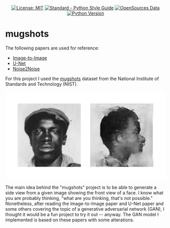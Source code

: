 <p align="center">
    <a href="https://opensource.org/licenses/MIT"><img src="https://img.shields.io/badge/License-MIT-yellow.svg" alt="License: MIT"></a>
    <a href="https://www.python.org/dev/peps/"><img src="https://img.shields.io/badge/code_style-standard-brightgreen.svg" alt="Standard - Python Style Guide"></a>
    <a href="http://opensources.co"><img src="https://img.shields.io/badge/Data-OpenSources-blue.svg" alt="OpenSources Data"></a>
    <a href="https://docs.python.org/3/"><img src="https://img.shields.io/badge/python-3.5%7C3.6%7C3.7-blue.svg" alt="Python Version"></a>
</p>


# mugshots

The following papers are used for reference:

* [Image-to-Image](https://arxiv.org/abs/1611.07004)
* [U-Net](https://arxiv.org/abs/1505.04597)
* [Noise2Noise](https://arxiv.org/abs/1803.04189)

For this project I used the [mugshots](https://www.nist.gov/srd/nist-special-database-18) dataset from the National Institute of Standards and Technology (NIST).


![generated mugshot](images/demo_profile.jpg)


The main idea behind the "mugshots" project is to be able to generate a side view from a given image showing the front view of a face. I know what you are probably thinking, "what are you thinking, that's not possible."  Nonetheless, after reading the Image-to-Image paper and U-Net paper and some others covering the topic of a generative adversarial network (GAN), I thought it would be a fun project to try it out -- anyway. The GAN model I implemented is based on these papers with some alterations.
